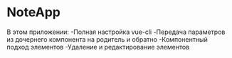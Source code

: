 # NoteApp

В этом приложении:
-Полная настройка vue-cli
-Передача параметров из дочернего компонента на родитель и обратно
-Компонентный подход элементов
-Удаление и редактирование элементов
